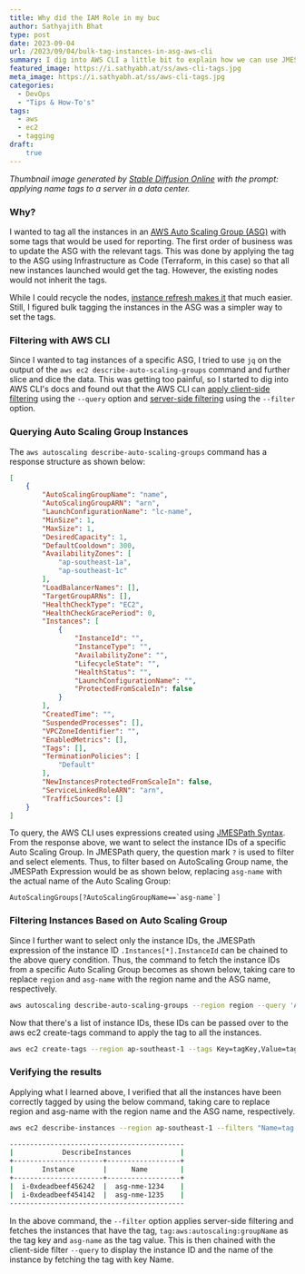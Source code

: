 ```yaml
---
title: Why did the IAM Role in my buc
author: Sathyajith Bhat
type: post
date: 2023-09-04
url: /2023/09/04/bulk-tag-instances-in-asg-aws-cli
summary: I dig into AWS CLI a little bit to explain how we can use JMESPath expressions to apply client-side and server-side filtering and bulk tag instances of an Auto Scaling Group.
featured_image: https://i.sathyabh.at/ss/aws-cli-tags.jpg
meta_image: https://i.sathyabh.at/ss/aws-cli-tags.jpg
categories:
  - DevOps
  - "Tips & How-To's"
tags:
  - aws
  - ec2
  - tagging
draft:
    true
---
```


_Thumbnail image generated by [Stable Diffusion Online](https://stablediffusionweb.com/) with the prompt: applying name tags to a server in a data center._

### Why?

I wanted to tag all the instances in an [AWS Auto Scaling Group (ASG)](https://aws.amazon.com/ec2/autoscaling/) with some tags that would be used for reporting. The first order of business was to update the ASG with the relevant tags. This was done by applying the tag to the ASG using Infrastructure as Code (Terraform, in this case) so that all new instances launched would get the tag. However, the existing nodes would not inherit the tags.

While I could recycle the nodes, [instance refresh makes it](https://docs.aws.amazon.com/autoscaling/ec2/userguide/asg-instance-refresh.html) that much easier. Still, I figured bulk tagging the instances in the ASG was a simpler way to set the tags.

### Filtering with AWS CLI

Since I wanted to tag instances of a specific ASG, I tried to use `jq` on the output of the `aws ec2 describe-auto-scaling-groups` command and further slice and dice the data. This was getting too painful, so I started to dig into AWS CLI's docs and found out that the AWS CLI can [apply client-side filtering](https://docs.aws.amazon.com/cli/latest/userguide/cli-usage-filter.html#cli-usage-filter-client-side) using the `--query` option and [server-side filtering](https://docs.aws.amazon.com/cli/latest/userguide/cli-usage-filter.html#cli-usage-filter-server-side) using the `--filter` option.

### Querying Auto Scaling Group Instances

The `aws autoscaling describe-auto-scaling-groups` command has a response structure as shown below:

```json
[
    {
        "AutoScalingGroupName": "name",
        "AutoScalingGroupARN": "arn",
        "LaunchConfigurationName": "lc-name",
        "MinSize": 1,
        "MaxSize": 1,
        "DesiredCapacity": 1,
        "DefaultCooldown": 300,
        "AvailabilityZones": [
            "ap-southeast-1a",
            "ap-southeast-1c"
        ],
        "LoadBalancerNames": [],
        "TargetGroupARNs": [],
        "HealthCheckType": "EC2",
        "HealthCheckGracePeriod": 0,
        "Instances": [
            {
                "InstanceId": "",
                "InstanceType": "",
                "AvailabilityZone": "",
                "LifecycleState": "",
                "HealthStatus": "",
                "LaunchConfigurationName": "",
                "ProtectedFromScaleIn": false
            }
        ],
        "CreatedTime": "",
        "SuspendedProcesses": [],
        "VPCZoneIdentifier": "",
        "EnabledMetrics": [],
        "Tags": [],
        "TerminationPolicies": [
            "Default"
        ],
        "NewInstancesProtectedFromScaleIn": false,
        "ServiceLinkedRoleARN": "arn",
        "TrafficSources": []
    }
]
```

To query, the AWS CLI uses expressions created using [JMESPath Syntax](https://jmespath.org/). From the response above, we want to select the instance IDs of a specific Auto Scaling Group. In JMESPath query, the question mark `?` is used to filter and select elements. Thus, to filter based on AutoScaling Group name, the JMESPath Expression would be as shown below, replacing `asg-name` with the actual name of the Auto Scaling Group:

```
AutoScalingGroups[?AutoScalingGroupName==`asg-name`]
````

### Filtering Instances Based on Auto Scaling Group

Since I further want to select only the instance IDs, the JMESPath expression of the instance ID `.Instances[*].InstanceId` can be chained to the above query condition. Thus, the command to fetch the instance IDs from a specific Auto Scaling Group becomes as shown below, taking care to replace `region` and `asg-name` with the region name and the ASG name, respectively.

```bash
aws autoscaling describe-auto-scaling-groups --region region --query 'AutoScalingGroups[?AutoScalingGroupName==`asg-name`].Instances[*].InstanceId'
```

Now that there's a list of instance IDs, these IDs can be passed over to the aws ec2 create-tags command to apply the tag to all the instances.

```bash
aws ec2 create-tags --region ap-southeast-1 --tags Key=tagKey,Value=tagValue --resources $(aws autoscaling describe-auto-scaling-groups --region region --query 'AutoScalingGroups[?AutoScalingGroupName==`asg-name`].Instances[*].InstanceId' --output text)
```

### Verifying the results

Applying what I learned above, I verified that all the instances have been correctly tagged by using the below command, taking care to replace region and asg-name with the region name and the ASG name, respectively.


```bash
aws ec2 describe-instances --region ap-southeast-1 --filters "Name=tag:aws:autoscaling:groupName,Values='asg-name'" --query "Reservations[].Instances[].{Instance:InstanceId,Name:Tags[?Key=='Name']|[0].Value}" --output table

-------------------------------------------
|            DescribeInstances            |
+----------------------+------------------+
|       Instance       |      Name        |
+----------------------+------------------+
|  i-0xdeadbeef456242  |  asg-nme-1234    |
|  i-0xdeadbeef454142  |  asg-nme-1235    |
-------------------------------------------
```

In the above command, the `--filter` option applies server-side filtering and fetches the instances that have the tag, `tag:aws:autoscaling:groupName` as the tag key and `asg-name` as the tag value. This is then chained with the client-side filter `--query` to display the instance ID and the name of the instance by fetching the tag with key Name.
